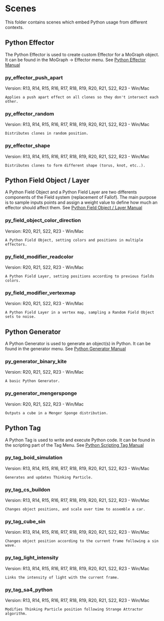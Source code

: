 # Scenes

This folder contains scenes which embed Python usage from different contexts.

## Python Effector
The Python Effector is used to create custom Effector for a MoGraph object. It can be found in the MoGraph -> Effector menu.
See [Python Effector Manual](https://developers.maxon.net/docs/Cinema4DPythonSDK/html/manuals/introduction/python_effector.html)

 ### py_effector_push_apart
Version: R13, R14, R15, R16, R17, R18, R19, R20, R21, S22, R23 - Win/Mac
    
    Applies a push apart effect on all clones so they don't intersect each other.

 ### py_effector_random
Version: R13, R14, R15, R16, R17, R18, R19, R20, R21, S22, R23 - Win/Mac
    
    Distributes clones in random position.
    
 ### py_effector_shape
Version: R13, R14, R15, R16, R17, R18, R19, R20, R21, S22, R23 - Win/Mac
    
    Distributes clones to form different shape (torus, knot, etc..).

## Python Field Object / Layer
A Python Field Object and a Python Field Layer are two differents components of the Field system (replacement of Fallof).
The main purpose is to sample inputs points and assign a weight value to define how much an effector should affect them. 
See [Python Field Object / Layer Manual](https://developers.maxon.net/docs/Cinema4DPythonSDK/html/manuals/introduction/python_field.html)
 
### py_field_object_color_direction
Version: R20, R21, S22, R23 - Win/Mac

    A Python Field Object, setting colors and positions in multiple effectors.
    
### py_field_modifier_readcolor
Version: R20, R21, S22, R23 - Win/Mac

    A Python Field Layer, setting positions according to previous fields colors.

### py_field_modifier_vertexmap
Version: R20, R21, S22, R23 - Win/Mac
    
    A Python Field Layer in a vertex map, sampling a Random Field Object sets to noise.

## Python Generator
A Python Generator is used to generate an object(s) in Python. It can be found in the generator menu.
See [Python Generator Manual](https://developers.maxon.net/docs/Cinema4DPythonSDK/html/manuals/introduction/python_generator.html)

### py_generator_binary_kite
Version: R20, R21, S22, R23 - Win/Mac

    A basic Python Generator.
    
### py_generator_mengersponge
Version: R20, R21, S22, R23 - Win/Mac

    Outputs a cube in a Menger Sponge distribution.

## Python Tag
A Python Tag is used to write and execute Python code. It can be found in the scripting part of the Tag Menu.
See [Python Scripting Tag Manual](https://developers.maxon.net/docs/Cinema4DPythonSDK/html/manuals/introduction/python_tag.html)

### py_tag_boid_simulation
Version: R13, R14, R15, R16, R17, R18, R19, R20, R21, S22, R23 - Win/Mac

    Generates and updates Thinking Particle.

### py_tag_cs_buildon
Version: R13, R14, R15, R16, R17, R18, R19, R20, R21, S22, R23 - Win/Mac

    Changes object positions, and scale over time to assemble a car.
    
### py_tag_cube_sin
Version: R13, R14, R15, R16, R17, R18, R19, R20, R21, S22, R23 - Win/Mac

    Changes object position according to the current frame following a sin wave.

### py_tag_light_intensity
Version: R13, R14, R15, R16, R17, R18, R19, R20, R21, S22, R23 - Win/Mac

    Links the intensity of light with the current frame.
    
### py_tag_sa4_python
Version: R13, R14, R15, R16, R17, R18, R19, R20, R21, S22, R23 - Win/Mac

    Modifies Thinking Particle position following Strange Attractor algorithm.
